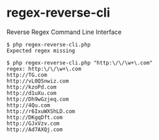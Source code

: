 # regex-reverse-cli
Reverse Regex Command Line Interface

```
$ php regex-reverse-cli.php                   
Expected regex missing

$ php regex-reverse-cli.php "http:\/\/\w+\.com"
regex: http:\/\/\w+\.com
http://TG.com
http://vL0QSnwiz.com
http://kzoPd.com
http://d1uXu.com
http://Dh9wGzjeq.com
http://4Qu.com
http://r6IxuWXShLD.com
http://DKgqDft.com
http://GJxVzv.com
http://Ad7AXQj.com
```
